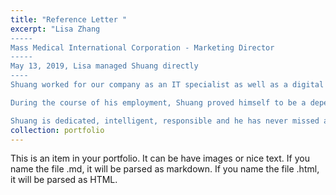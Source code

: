 ```yaml
---
title: "Reference Letter "
excerpt: "Lisa Zhang
-----
Mass Medical International Corporation - Marketing Director
-----
May 13, 2019, Lisa managed Shuang directly
----
Shuang worked for our company as an IT specialist as well as a digital marketing intern. He was tasked with coordinating with our IT outsourcing team to design our websites, finding software solutions, troubleshooting, designing IT solutions for business development and other related duties.

During the course of his employment, Shuang proved himself to be a dependable employee and a hard worker with solid problem solving and technical skills. He is such a kind person that our colleagues all like to ask him for hardware or software solutions. 

Shuang is dedicated, intelligent, responsible and he has never missed a deadline for our organization. let me say I have no hesitation in recommending Shuang for any position pertaining to IT and business development.>"
collection: portfolio
---
```


This is an item in your portfolio. It can be have images or nice text. If you name the file .md, it will be parsed as markdown. If you name the file .html, it will be parsed as HTML. 

